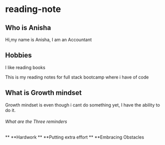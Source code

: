 # reading-note
## Who is Anisha
Hi,my name is Anisha, I am an Accountant
## Hobbies
I like reading books

This is my reading notes for full stack bootcamp where i have of code
## What is Growth mindset
Growth mindset is even though i cant do something yet, I have the ability to do it.

###### What are the Three reminders

** **Hardwork
** **Putting extra effort
** **Embracing Obstacles
